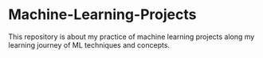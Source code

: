 # Machine-Learning-Projects
This repository is about my practice of machine learning projects along my learning journey of ML techniques and concepts.
